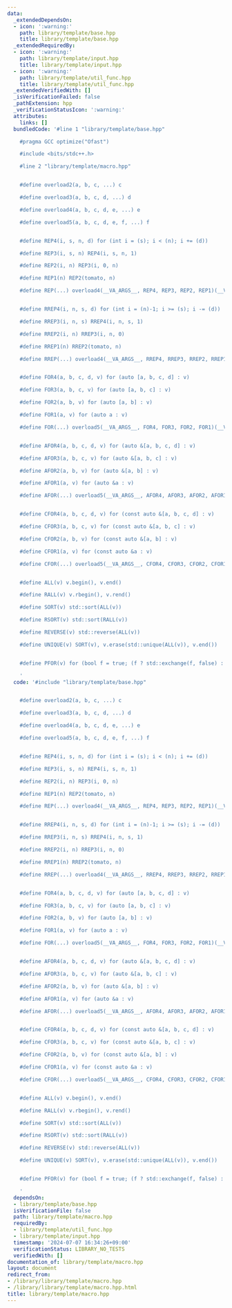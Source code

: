 ```yaml
---
data:
  _extendedDependsOn:
  - icon: ':warning:'
    path: library/template/base.hpp
    title: library/template/base.hpp
  _extendedRequiredBy:
  - icon: ':warning:'
    path: library/template/input.hpp
    title: library/template/input.hpp
  - icon: ':warning:'
    path: library/template/util_func.hpp
    title: library/template/util_func.hpp
  _extendedVerifiedWith: []
  _isVerificationFailed: false
  _pathExtension: hpp
  _verificationStatusIcon: ':warning:'
  attributes:
    links: []
  bundledCode: '#line 1 "library/template/base.hpp"

    #pragma GCC optimize("Ofast")

    #include <bits/stdc++.h>

    #line 2 "library/template/macro.hpp"


    #define overload2(a, b, c, ...) c

    #define overload3(a, b, c, d, ...) d

    #define overload4(a, b, c, d, e, ...) e

    #define overload5(a, b, c, d, e, f, ...) f


    #define REP4(i, s, n, d) for (int i = (s); i < (n); i += (d))

    #define REP3(i, s, n) REP4(i, s, n, 1)

    #define REP2(i, n) REP3(i, 0, n)

    #define REP1(n) REP2(tomato, n)

    #define REP(...) overload4(__VA_ARGS__, REP4, REP3, REP2, REP1)(__VA_ARGS__)


    #define RREP4(i, n, s, d) for (int i = (n)-1; i >= (s); i -= (d))

    #define RREP3(i, n, s) RREP4(i, n, s, 1)

    #define RREP2(i, n) RREP3(i, n, 0)

    #define RREP1(n) RREP2(tomato, n)

    #define RREP(...) overload4(__VA_ARGS__, RREP4, RREP3, RREP2, RREP1)(__VA_ARGS__)


    #define FOR4(a, b, c, d, v) for (auto [a, b, c, d] : v)

    #define FOR3(a, b, c, v) for (auto [a, b, c] : v)

    #define FOR2(a, b, v) for (auto [a, b] : v)

    #define FOR1(a, v) for (auto a : v)

    #define FOR(...) overload5(__VA_ARGS__, FOR4, FOR3, FOR2, FOR1)(__VA_ARGS__)


    #define AFOR4(a, b, c, d, v) for (auto &[a, b, c, d] : v)

    #define AFOR3(a, b, c, v) for (auto &[a, b, c] : v)

    #define AFOR2(a, b, v) for (auto &[a, b] : v)

    #define AFOR1(a, v) for (auto &a : v)

    #define AFOR(...) overload5(__VA_ARGS__, AFOR4, AFOR3, AFOR2, AFOR1)(__VA_ARGS__)


    #define CFOR4(a, b, c, d, v) for (const auto &[a, b, c, d] : v)

    #define CFOR3(a, b, c, v) for (const auto &[a, b, c] : v)

    #define CFOR2(a, b, v) for (const auto &[a, b] : v)

    #define CFOR1(a, v) for (const auto &a : v)

    #define CFOR(...) overload5(__VA_ARGS__, CFOR4, CFOR3, CFOR2, CFOR1)(__VA_ARGS__)


    #define ALL(v) v.begin(), v.end()

    #define RALL(v) v.rbegin(), v.rend()

    #define SORT(v) std::sort(ALL(v))

    #define RSORT(v) std::sort(RALL(v))

    #define REVERSE(v) std::reverse(ALL(v))

    #define UNIQUE(v) SORT(v), v.erase(std::unique(ALL(v)), v.end())


    #define PFOR(v) for (bool f = true; (f ? std::exchange(f, false) : std::next_permutation(ALL(v)));)

    '
  code: '#include "library/template/base.hpp"


    #define overload2(a, b, c, ...) c

    #define overload3(a, b, c, d, ...) d

    #define overload4(a, b, c, d, e, ...) e

    #define overload5(a, b, c, d, e, f, ...) f


    #define REP4(i, s, n, d) for (int i = (s); i < (n); i += (d))

    #define REP3(i, s, n) REP4(i, s, n, 1)

    #define REP2(i, n) REP3(i, 0, n)

    #define REP1(n) REP2(tomato, n)

    #define REP(...) overload4(__VA_ARGS__, REP4, REP3, REP2, REP1)(__VA_ARGS__)


    #define RREP4(i, n, s, d) for (int i = (n)-1; i >= (s); i -= (d))

    #define RREP3(i, n, s) RREP4(i, n, s, 1)

    #define RREP2(i, n) RREP3(i, n, 0)

    #define RREP1(n) RREP2(tomato, n)

    #define RREP(...) overload4(__VA_ARGS__, RREP4, RREP3, RREP2, RREP1)(__VA_ARGS__)


    #define FOR4(a, b, c, d, v) for (auto [a, b, c, d] : v)

    #define FOR3(a, b, c, v) for (auto [a, b, c] : v)

    #define FOR2(a, b, v) for (auto [a, b] : v)

    #define FOR1(a, v) for (auto a : v)

    #define FOR(...) overload5(__VA_ARGS__, FOR4, FOR3, FOR2, FOR1)(__VA_ARGS__)


    #define AFOR4(a, b, c, d, v) for (auto &[a, b, c, d] : v)

    #define AFOR3(a, b, c, v) for (auto &[a, b, c] : v)

    #define AFOR2(a, b, v) for (auto &[a, b] : v)

    #define AFOR1(a, v) for (auto &a : v)

    #define AFOR(...) overload5(__VA_ARGS__, AFOR4, AFOR3, AFOR2, AFOR1)(__VA_ARGS__)


    #define CFOR4(a, b, c, d, v) for (const auto &[a, b, c, d] : v)

    #define CFOR3(a, b, c, v) for (const auto &[a, b, c] : v)

    #define CFOR2(a, b, v) for (const auto &[a, b] : v)

    #define CFOR1(a, v) for (const auto &a : v)

    #define CFOR(...) overload5(__VA_ARGS__, CFOR4, CFOR3, CFOR2, CFOR1)(__VA_ARGS__)


    #define ALL(v) v.begin(), v.end()

    #define RALL(v) v.rbegin(), v.rend()

    #define SORT(v) std::sort(ALL(v))

    #define RSORT(v) std::sort(RALL(v))

    #define REVERSE(v) std::reverse(ALL(v))

    #define UNIQUE(v) SORT(v), v.erase(std::unique(ALL(v)), v.end())


    #define PFOR(v) for (bool f = true; (f ? std::exchange(f, false) : std::next_permutation(ALL(v)));)

    '
  dependsOn:
  - library/template/base.hpp
  isVerificationFile: false
  path: library/template/macro.hpp
  requiredBy:
  - library/template/util_func.hpp
  - library/template/input.hpp
  timestamp: '2024-07-07 16:34:26+09:00'
  verificationStatus: LIBRARY_NO_TESTS
  verifiedWith: []
documentation_of: library/template/macro.hpp
layout: document
redirect_from:
- /library/library/template/macro.hpp
- /library/library/template/macro.hpp.html
title: library/template/macro.hpp
---
```

